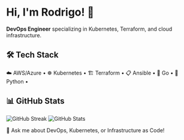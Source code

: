 # Hi, I'm Rodrigo! 👋

**DevOps Engineer** specializing in Kubernetes, Terraform, and cloud infrastructure.

## 🛠️ Tech Stack
☁️ AWS/Azure • ☸️ Kubernetes • 🏗️ Terraform • 📋 Ansible • 🐹 Go • 🐍 Python • 

## 📊 GitHub Stats

![GitHub Streak](https://streak-stats.demolab.com/?user=rodrigo-matto&theme=dark&hide_border=true)    ![GitHub Stats](https://github-readme-stats.vercel.app/api?username=rodrigo-matto&show_icons=true&theme=dark&hide_border=true)

💬 Ask me about DevOps, Kubernetes, or Infrastructure as Code!

